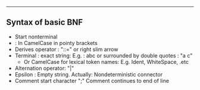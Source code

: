 
---

## Syntax of basic BNF

- Start nonterminal
- <NonTerminal> : In CamelCase in pointy brackets
- Derives operator : "::=" or right slim arrow
- Terminal : exact string: E.g. : abc or surrounded by double quotes : "a c"
  * Or CamelCase for lexical token names: E.g. Ident, WhiteSpace, .etc
- Alternation operator: "|" 
- Epsilon  : Empty string. Actually: Nondeterministic connector
- Comment start character ";" Comment continues to end of line

